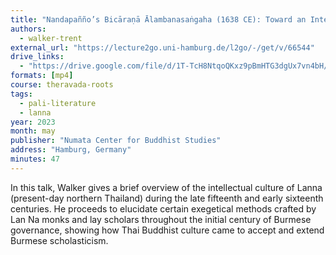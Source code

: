 ```yaml
---
title: "Nandapañño’s Bicāraṇā Ālambanasaṅgaha (1638 CE): Toward an Intellectual History of Northern Thai Exegesis"
authors:
  - walker-trent
external_url: "https://lecture2go.uni-hamburg.de/l2go/-/get/v/66544"
drive_links:
  - "https://drive.google.com/file/d/1T-TcH8NtqoQKxz9pBmHTG3dgUx7vn4bH/view?usp=sharing"
formats: [mp4]
course: theravada-roots
tags:
  - pali-literature
  - lanna
year: 2023
month: may
publisher: "Numata Center for Buddhist Studies"
address: "Hamburg, Germany"
minutes: 47
---
```


In this talk, Walker gives a brief overview of the intellectual culture of Lanna (present-day northern Thailand) during the late fifteenth and early sixteenth centuries. He proceeds to elucidate certain exegetical methods crafted by Lan Na monks and lay scholars throughout the initial century of Burmese governance, showing how Thai Buddhist culture came to accept and extend Burmese scholasticism.
